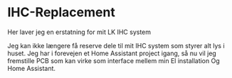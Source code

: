 # IHC-Replacement

Her laver jeg en erstatning for mit LK IHC system

Jeg kan ikke længere få reserve dele til mit IHC system som styrer alt lys i huset. 
Jeg har i forevejen et Home Assistant project igang, så nu vil jeg fremstille PCB som kan virke som interface mellem min El installation Og Home Assistant.

